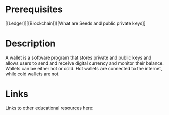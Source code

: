 # Prerequisites
[[Ledger]][[Blockchain]][[What are Seeds and public private keys]]

# Description
A wallet is a software program that stores private and public keys and allows users to send and receive digital currency and monitor their balance. Wallets can be either hot or cold. Hot wallets are connected to the internet, while cold wallets are not.

# Links
Links to other educational resources here: